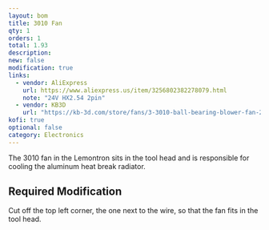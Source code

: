 ```yaml
---
layout: bom
title: 3010 Fan
qty: 1
orders: 1
total: 1.93
description: 
new: false
modification: true
links: 
  - vendor: AliExpress
    url: https://www.aliexpress.us/item/3256802382278079.html
    note: "24V HX2.54 2pin"
  - vendor: KB3D
    url: "https://kb-3d.com/store/fans/3-3010-ball-bearing-blower-fan-24v.html"
kofi: true
optional: false
category: Electronics
---
```


The 3010 fan in the Lemontron sits in the tool head and is responsible for cooling the aluminum heat break radiator.


## Required Modification

Cut off the top left corner, the one next to the wire, so that the fan fits in the tool head.